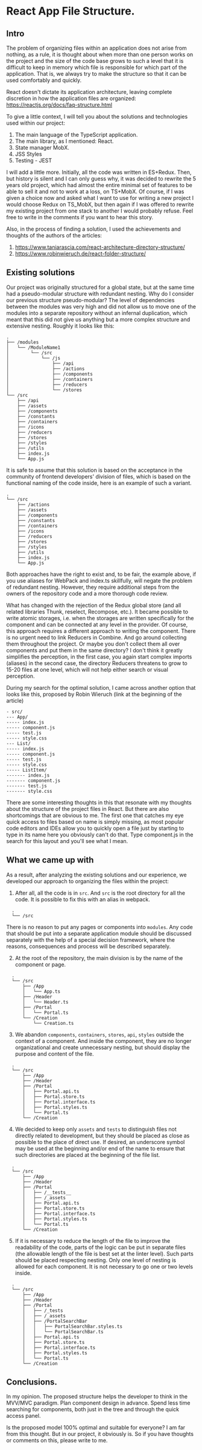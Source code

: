 # React App File Structure.

## Intro 
The problem of organizing files within an application does not arise from nothing, as a rule, it is thought about when more than one person works on the project and the size of the code base grows to such a level that it is difficult to keep in memory which file is responsible for which part of the application. That is, we always try to make the structure so that it can be used comfortably and quickly.

React doesn't dictate its application architecture, leaving complete discretion in how the application files are organized: https://reactjs.org/docs/faq-structure.html

To give a little context, I will tell you about the solutions and technologies used within our project:
1. The main language of the TypeScript application.
1. The main library, as I mentioned: React.
1. State manager MobX.
1. JSS Styles
1. Testing - JEST

I will add a little more. Initially, all the code was written in ES+Redux. Then, but history is silent and I can only guess why, it was decided to rewrite the 5 years old project, which had almost the entire minimal set of features to be able to sell it and not to work at a loss, on TS+MobX. Of course, if I was given a choice now and asked what I want to use for writing a new project I would choose Redux on TS_MobX, but then again if I was offered to rewrite my existing project from one stack to another I would probably refuse. Feel free to write in the comments if you want to hear this story.

Also, in the process of finding a solution, I used the achievements and thoughts of the authors of the articles:
1) https://www.taniarascia.com/react-architecture-directory-structure/
1) https://www.robinwieruch.de/react-folder-structure/

## Existing solutions
Our project was originally structured for a global state, but at the same time had a pseudo-modular structure with redundant nesting. Why do I consider our previous structure pseudo-modular? The level of dependencies between the modules was very high and did not allow us to move one of the modules into a separate repository without an infernal duplication, which meant that this did not give us anything but a more complex structure and extensive nesting. Roughly it looks like this:

```
.
├── /modules
│   └── /ModuleName1
│        └── /src
│            └── /js
│                ├── /api
│                ├── /actions
│                ├── /components
│                ├── /containers
│                ├── /reducers
│                └── /stores
└── /src
    ├── /api
    ├── /assets
    ├── /components
    ├── /constants
    ├── /containers
    ├── /icons
    ├── /reducers
    ├── /stores
    ├── /styles
    ├── /utils
    ├── index.js
    └── App.js
```

It is safe to assume that this solution is based on the acceptance in the community of frontend developers' division of files, which is based on the functional naming of the code inside, here is an example of such a variant.

```
.
└── /src
    ├── /actions
    ├── /assets
    ├── /components
    ├── /constants
    ├── /containers
    ├── /icons
    ├── /reducers
    ├── /stores
    ├── /styles
    ├── /utils
    ├── index.js
    └── App.js
```
Both approaches have the right to exist and, to be fair, the example above, if you use aliases for WebPack and index.ts skillfully, will negate the problem of redundant nesting. However, they require additional steps from the owners of the repository code and a more thorough code review.

What has changed with the rejection of the Redux global store (and all related libraries Thunk, reselect, Recompose, etc.). It became possible to write atomic storages, i.e. when the storages are written specifically for the component and can be connected at any level in the provider. Of course, this approach requires a different approach to writing the component. There is no urgent need to link Reducers in Combine. And go around collecting them throughout the project. Or maybe you don't collect them all over components and put them in the same directory? I don't think it greatly simplifies the perception, in the first case, you again start complex imports (aliases) in the second case, the directory Reducers threatens to grow to 15-20 files at one level, which will not help either search or visual perception.

During my search for the optimal solution, I came across another option that looks like this, proposed by Robin Wieruch (link at the beginning of the article)

```
- src/
--- App/
----- index.js
----- component.js
----- test.js
----- style.css
--- List/
----- index.js
----- component.js
----- test.js
----- style.css
----- ListItem/
------- index.js
------- component.js
------- test.js
------- style.css
```

There are some interesting thoughts in this that resonate with my thoughts about the structure of the project files in React. But there are also shortcomings that are obvious to me. The first one that catches my eye quick access to files based on name is simply missing, as most popular code editors and IDEs allow you to quickly open a file just by starting to type in its name here you obviously can't do that. Type component.js in the search for this layout and you'll see what I mean.

## What we came up with
As a result, after analyzing the existing solutions and our experience, we developed our approach to organizing the files within the project:

1. After all, all the code is in `src`. And `src` is the root directory for all the code. It is possible to fix this with an alias in webpack.

```
  .
  └── /src
```

There is no reason to put any pages or components into `modules`. Any code that should be put into a separate application module should be discussed separately with the help of a special decision framework, where the reasons, consequences and process will be described separately.

2. At the root of the repository, the main division is by the name of the component or page.

```
  .
  └── /src
      ├── /App
      │   └── App.ts
      ├── /Header
      │   └── Header.ts
      ├── /Portal
      │   └── Portal.ts
      └── /Creation
          └── Creation.ts
```

3. We abandon `components`, `containers`, `stores`, `api`, `styles` outside the context of a component. And inside the component, they are no longer organizational and create unnecessary nesting, but should display the purpose and content of the file.

```
  .
  └── /src
      ├── /App
      ├── /Header
      ├── /Portal
      │   ├── Portal.api.ts
      │   ├── Portal.store.ts
      │   ├── Portal.interface.ts
      │   ├── Portal.styles.ts
      │   └── Portal.ts
      └── /Creation
```

4. We decided to keep only `assets` and `tests` to distinguish files not directly related to development, but they should be placed as close as possible to the place of direct use. If desired, an underscore symbol may be used at the beginning and/or end of the name to ensure that such directories are placed at the beginning of the file list.

```
  .
  └── /src
      ├── /App
      ├── /Header
      ├── /Portal
      │   ├── /__tests__
      │   ├── /_assets
      │   ├── Portal.api.ts
      │   ├── Portal.store.ts
      │   ├── Portal.interface.ts
      │   ├── Portal.styles.ts
      │   └── Portal.ts
      └── /Creation
```

5. If it is necessary to reduce the length of the file to improve the readability of the code, parts of the logic can be put in separate files (the allowable length of the file is best set at the linter level). Such parts should be placed respecting nesting. Only one level of nesting is allowed for each component. It is not necessary to go one or two levels inside.

```
  .
  └── /src
      ├── /App
      ├── /Header
      ├── /Portal
      │   ├── /_tests
      │   ├── /_assets
      │   ├── /PortalSearchBar
      │   │   ├── PortalSearchBar.styles.ts
      │   │   └── PortalSearchBar.ts
      │   ├── Portal.api.ts
      │   ├── Portal.store.ts
      │   ├── Portal.interface.ts
      │   ├── Portal.styles.ts
      │   └── Portal.ts
      └── /Creation
```

## Conclusions.
In my opinion. The proposed structure helps the developer to think in the MVV/MVC paradigm. Plan component design in advance. Spend less time searching for components, both just in the tree and through the quick access panel.

Is the proposed model 100% optimal and suitable for everyone? I am far from this thought. But in our project, it obviously is. So if you have thoughts or comments on this, please write to me.